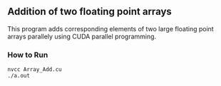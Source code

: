 ## Addition of two floating point arrays

This program adds corresponding elements of two large floating point arrays parallely using CUDA parallel programming.

### How to Run

```
nvcc Array_Add.cu  
./a.out 
```